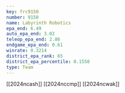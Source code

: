 ```yaml
---
key: frc9150
number: 9150
name: Labyrinth Robotics
epa_end: 6.49
auto_epa_end: 3.02
teleop_epa_end: 2.86
endgame_epa_end: 0.61
winrate: 0.3214
district_epa_rank: 65
district_epa_percentile: 0.1558
type: Team
---
```

[[2024ncash]]
[[2024nccmp]]
[[2024ncwak]]
